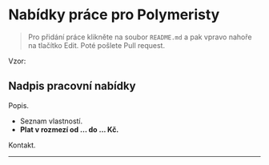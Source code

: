 # Nabídky práce pro Polymeristy

> Pro přidání práce klikněte na soubor `README.md` a pak vpravo nahoře na tlačítko Edit. Poté pošlete Pull request.

Vzor:

## Nadpis pracovní nabídky

Popis.

- Seznam vlastností.
- **Plat v rozmezí od ... do ... Kč.**

Kontakt.

---

